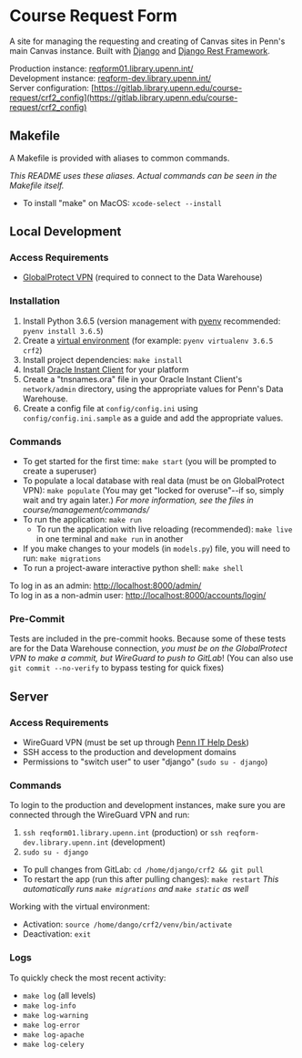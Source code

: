 # Course Request Form

A site for managing the requesting and creating of Canvas sites in Penn's main Canvas instance. Built with [Django](https://www.djangoproject.com/) and [Django Rest Framework](https://www.django-rest-framework.org/).

Production instance: [reqform01.library.upenn.int/](http://reqform01.library.upenn.int/)  
Development instance: [reqform-dev.library.upenn.int/](http://reqform-dev.library.upenn.int/)  
Server configuration: [https://gitlab.library.upenn.edu/course-request/crf2_config](https://gitlab.library.upenn.edu/course-request/crf2_config)

## Makefile

A Makefile is provided with aliases to common commands.

_This README uses these aliases. Actual commands can be seen in the Makefile itself._

- To install "make" on MacOS: `xcode-select --install`

## Local Development

### Access Requirements

- [GlobalProtect VPN](https://www.isc.upenn.edu/how-to/university-vpn-getting-started-guide) (required to connect to the Data Warehouse)

### Installation

1. Install Python 3.6.5 (version management with [pyenv](https://github.com/pyenv/pyenv) recommended: `pyenv install 3.6.5`)
2. Create a [virtual environment](https://docs.python.org/3/tutorial/venv.html) (for example: `pyenv virtualenv 3.6.5 crf2`)
3. Install project dependencies: `make install`
4. Install [Oracle Instant Client](https://www.oracle.com/database/technologies/instant-client/downloads.html) for your platform
5. Create a "tnsnames.ora" file in your Oracle Instant Client's `network/admin` directory, using the appropriate values for Penn's Data Warehouse.
6. Create a config file at `config/config.ini` using `config/config.ini.sample` as a guide and add the appropriate values.

### Commands

- To get started for the first time: `make start` (you will be prompted to create a superuser)
- To populate a local database with real data (must be on GlobalProtect VPN): `make populate` (You may get "locked for overuse"--if so, simply wait and try again later.)
  _For more information, see the files in course/management/commands/_
- To run the application: `make run`
  - To run the application with live reloading (recommended): `make live` in one terminal and `make run` in another
- If you make changes to your models (in `models.py`) file, you will need to run: `make migrations`
- To run a project-aware interactive python shell: `make shell`

To log in as an admin: [http://localhost:8000/admin/](http://localhost:8000/admin/)  
To log in as a non-admin user: [http://localhost:8000/accounts/login/](http://localhost:8000/accounts/login/)

### Pre-Commit

Tests are included in the pre-commit hooks. Because some of these tests are for the Data Warehouse connection, _you must be on the GlobalProtect VPN to make a commit, but WireGuard to push to GitLab_! (You can also use `git commit --no-verify` to bypass testing for quick fixes)

## Server

### Access Requirements

- WireGuard VPN (must be set up through [Penn IT Help Desk](https://ithelp.library.upenn.edu/support/home))
- SSH access to the production and development domains
- Permissions to "switch user" to user "django" (`sudo su - django`)

### Commands

To login to the production and development instances, make sure you are connected through the WireGuard VPN and run:

1. `ssh reqform01.library.upenn.int` (production) or `ssh reqform-dev.library.upenn.int` (development)
2. `sudo su - django`

- To pull changes from GitLab: `cd /home/django/crf2 && git pull`
- To restart the app (run this after pulling changes): `make restart`
  _This automatically runs `make migrations` and `make static` as well_

Working with the virtual environment:

- Activation: `source /home/dango/crf2/venv/bin/activate`
- Deactivation: `exit`

### Logs

To quickly check the most recent activity:

- `make log` (all levels)
- `make log-info`
- `make log-warning`
- `make log-error`
- `make log-apache`
- `make log-celery`
